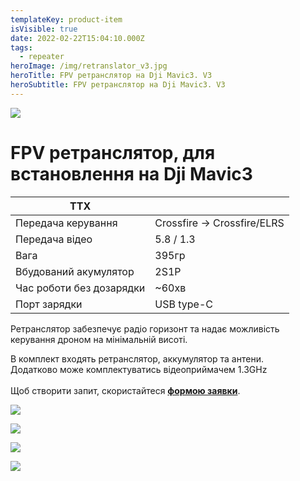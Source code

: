 ```yaml
---
templateKey: product-item
isVisible: true
date: 2022-02-22T15:04:10.000Z
tags:
  - repeater
heroImage: /img/retranslator_v3.jpg
heroTitle: FPV ретранслятор на Dji Mavic3. V3
heroSubtitle: FPV ретранслятор на Dji Mavic3. V3
---
```

![](/img/img_3726.jpg)

# FPV ретранслятор, для встановлення на Dji Mavic3

| ТТХ                      |                             |
| ------------------------ | --------------------------- |
| Передача керування       | Crossfire -> Crossfire/ELRS |
| Передача відео           | 5.8 / 1.3                   |
| Вага                     | 395гр                       |
| В﻿будований акумулятор   | 2S1P                        |
| Час роботи без дозарядки | ~60хв                       |
| П﻿орт зарядки            | USB type-C                  |

Ретранслятор забезпечує радіо горизонт та надає можливість керування дроном на мінімальній висоті.

В комплект входять ретранслятор, аккумулятор та антени.\
Д﻿одатково може комплектуватись відеоприймачем 1.3GHz\
\
Щоб створити запит, скористайтеся <a href="https://docs.google.com/forms/d/1TCApMWtctqZN7LEEKFTjVBQc5R3FQGf2tWWAGfGwWSU" target="_blank" rel="noopener noreferrer">**формою заявки**</a>.

![](/img/img_3728.jpg)

![](/img/img_3730.jpg)

![](/img/img_3731.jpg)

![](/img/screenshot-2024-05-12-at-23.06.50.png)